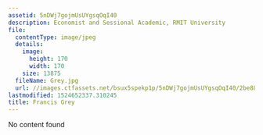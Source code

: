 ```yaml
---
assetid: 5nDWj7gojmUsUYgsqOqI40
description: Economist and Sessional Academic, RMIT University
file:
  contentType: image/jpeg
  details:
    image:
      height: 170
      width: 170
    size: 13875
  fileName: Grey.jpg
  url: //images.ctfassets.net/bsux5spekp1p/5nDWj7gojmUsUYgsqOqI40/2be883ecb4b1f980f8e2f946e4c738f3/Grey.jpg
lastmodified: 1524652337.310245
title: Francis Grey
---
```

No content found